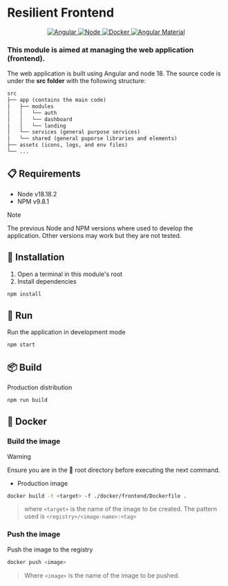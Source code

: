 # Resilient Frontend
<div align="center">
  <a href="https://angular.io/" target="_blank">
    <img src="https://img.shields.io/badge/Angular-%23c3002f?logo=angular" alt="Angular">
  </a>
  <a href="https://nodejs.org/" target="_blank">
    <img src="https://img.shields.io/badge/Node-333333?logo=nodedotjs" alt="Node">
  </a>
  <a href="https://www.docker.com/" target="_blank">
    <img src="https://img.shields.io/badge/Docker-%23384d54?logo=docker" alt="Docker">
  </a>
  <a href="https://material.angular.io/" target="_blank">
    <img src="https://img.shields.io/badge/Angular%20material-FA8B00?logo=materialdesign&logoColor=white" alt="Angular Material">
  </a>
</div>

### This module is aimed at managing the web application (frontend).

The web application is built using Angular and node 18. The source code is under the **src folder** with the following structure:

```markdown
src
├── app (contains the main code)
│   ├── modules
│   │   └── auth
│   │   └── dashboard
│   │   └── landing
│   └── services (general purpose services)
│   └── shared (general puporse libraries and elements)
├── assets (icons, logs, and env files)
└── ...
```


## <a name="requirements"></a> 📋 Requirements

- Node v18.18.2
- NPM v9.8.1

> [!NOTE]
> The previous Node and NPM versions where used to develop the application. Other versions may work but they are not tested.


## <a name="installation"></a> 🔄 Installation

1. Open a terminal in this module's root
2. Install dependencies

```bash
npm install
```

## <a name="run"></a> 🚀 Run

Run the application in development mode

```bash
npm start 
```

## <a name="build"></a> 📦 Build

Production distribution

```bash
npm run build
```

## <a name="docker"></a> 🐳 Docker

### Build the image

> [!WARNING]
> Ensure you are in the 📁 root directory before executing the next command.

- Production image

```bash
docker build -t <target> -f ./docker/frontend/Dockerfile .
```

> where `<target>` is the name of the image to be created. The pattern used is `<registry>/<image-name>:<tag>`


### Push the image

Push the image to the registry

```bash
docker push <image>
```
> Where `<image>` is the name of the image to be pushed.
